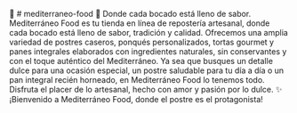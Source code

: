 🥞 # mediterraneo-food 🥞
Donde cada bocado está lleno de sabor.
Mediterráneo Food es tu tienda en línea de repostería artesanal, donde cada bocado está lleno de sabor, tradición y calidad. Ofrecemos una amplia variedad de postres caseros, ponqués personalizados, tortas gourmet y panes integrales elaborados con ingredientes naturales, sin conservantes y con el toque auténtico del Mediterráneo.
Ya sea que busques un detalle dulce para una ocasión especial, un postre saludable para tu día a día o un pan integral recién horneado, en Mediterráneo Food lo tenemos todo.
Disfruta el placer de lo artesanal, hecho con amor y pasión por lo dulce.
✨ ¡Bienvenido a Mediterráneo Food, donde el postre es el protagonista!
